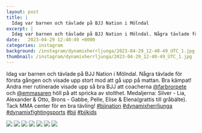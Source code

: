 ```yaml
---
layout: post
title: |
  Idag var barnen och tävlade på BJJ Nation i Mölndal
excerpt: |
  Idag var barnen och tävlade på BJJ Nation i Mölndal. Några tävlade för första gången och visade upp stort mod att gå upp på mattan. Bra kämpat! Andra mer rutinerade visade upp så bra BJJ att coacherna @farbrorpete och @emmasaren höll på att spricka av stolthet. Medaljerna: Silver - Lia, Alexander & Otto, Brons - Gabbe, Pelle, Elise & Elena(grattis till gråbälte). Tack MMA center för en bra tävling!     
date:   2023-04-29 12:40:49 +0000
categories: instagram
background: /instagram/dynamixherrljunga/2023-04-29_12-40-49_UTC_1.jpg
thumbnail: /instagram/dynamixherrljunga/2023-04-29_12-40-49_UTC_1.jpg
---
```

Idag var barnen och tävlade på BJJ Nation i Mölndal. Några tävlade för första gången och visade upp stort mod att gå upp på mattan. Bra kämpat! Andra mer rutinerade visade upp så bra BJJ att coacherna [@farbrorpete](https://www.instagram.com/farbrorpete/) och [@emmasaren](https://www.instagram.com/emmasaren/) höll på att spricka av stolthet. Medaljerna: Silver - Lia, Alexander & Otto, Brons - Gabbe, Pelle, Elise & Elena(grattis till gråbälte). Tack MMA center för en bra tävling! [#bjjnation](https://www.instagram.com/explore/tags/bjjnation/) [#dynamixherrljunga](https://www.instagram.com/explore/tags/dynamixherrljunga/) [#dynamixfightingsports](https://www.instagram.com/explore/tags/dynamixfightingsports/) [#bjj](https://www.instagram.com/explore/tags/bjj/) [#bjjkids](https://www.instagram.com/explore/tags/bjjkids/)



<img src='/www-dynamix-herrljunga/instagram/dynamixherrljunga/2023-04-29_12-40-49_UTC_1.jpg' class='img-fluid' />


<img src='/www-dynamix-herrljunga/instagram/dynamixherrljunga/2023-04-29_12-40-49_UTC_2.jpg' class='img-fluid' />


<img src='/www-dynamix-herrljunga/instagram/dynamixherrljunga/2023-04-29_12-40-49_UTC_3.jpg' class='img-fluid' />


<img src='/www-dynamix-herrljunga/instagram/dynamixherrljunga/2023-04-29_12-40-49_UTC_4.jpg' class='img-fluid' />


<img src='/www-dynamix-herrljunga/instagram/dynamixherrljunga/2023-04-29_12-40-49_UTC_5.jpg' class='img-fluid' />


<img src='/www-dynamix-herrljunga/instagram/dynamixherrljunga/2023-04-29_12-40-49_UTC_6.jpg' class='img-fluid' />


<img src='/www-dynamix-herrljunga/instagram/dynamixherrljunga/2023-04-29_12-40-49_UTC_7.jpg' class='img-fluid' />
